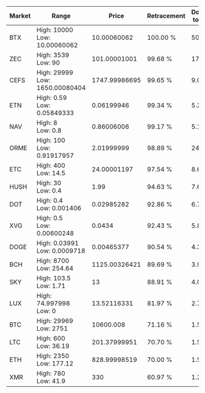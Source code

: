 | Market | Range | Price| Retracement | Doubles to 50% |
| --- | --- | --- | --- | --- |
| BTX | High: 10000<br />Low: 10.00060062 | 10.00060062 | 100.00 % | 500.47 |
| ZEC | High: 3539<br />Low: 90 | 101.00001001 | 99.68 % | 17.97 |
| CEFS | High: 29999<br />Low: 1650.00080404 | 1747.99986695 | 99.65 % | 9.05 |
| ETN | High: 0.59<br />Low: 0.05849333 | 0.06199946 | 99.34 % | 5.23 |
| NAV | High: 8<br />Low: 0.8 | 0.86006006 | 99.17 % | 5.12 |
| ORME | High: 100<br />Low: 0.91917957 | 2.01999999 | 98.89 % | 24.98 |
| ETC | High: 400<br />Low: 14.5 | 24.00001197 | 97.54 % | 8.64 |
| HUSH | High: 30<br />Low: 0.4 | 1.99 | 94.63 % | 7.64 |
| DOT | High: 0.4<br />Low: 0.001406 | 0.02985282 | 92.86 % | 6.72 |
| XVG | High: 0.5<br />Low: 0.00600248 | 0.0434 | 92.43 % | 5.83 |
| DOGE | High: 0.03991<br />Low: 0.0009718 | 0.00465377 | 90.54 % | 4.39 |
| BCH | High: 8700<br />Low: 254.64 | 1125.00326421 | 89.69 % | 3.98 |
| SKY | High: 103.5<br />Low: 1.71 | 13 | 88.91 % | 4.05 |
| LUX | High: 74.997998<br />Low: 0 | 13.52116331 | 81.97 % | 2.77 |
| BTC | High: 29969<br />Low: 2751 | 10600.008 | 71.16 % | 1.54 |
| LTC | High: 600<br />Low: 36.19 | 201.37999951 | 70.70 % | 1.58 |
| ETH | High: 2350<br />Low: 177.12 | 828.99998519 | 70.00 % | 1.52 |
| XMR | High: 780<br />Low: 41.9 | 330 | 60.97 % | 1.25 |
